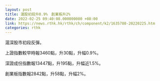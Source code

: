 ```yaml
---
layout: post
title: 滬股初段升0.9%　創業板升2%
date: 2022-02-25 09:40:08.000000000 +08:00
link: https://news.rthk.hk/rthk/ch/component/k2/1635780-20220225.htm
categories: rthk
---
```


滬深股市初段反彈。

上證指數較早時報3460點，升30點，升幅0.9%。

深證成份指數報13447點，升195點，升幅近1.5%。

創業板指數報2842點，升58點，升幅2%。
